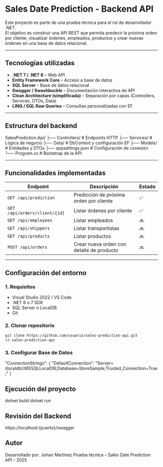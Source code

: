 # Sales Date Prediction - Backend API

Este proyecto es parte de una prueba técnica para el rol de desarrollador .NET.  
El objetivo es construir una API REST que permita predecir la próxima orden por cliente, visualizar órdenes, empleados, productos y crear nuevas órdenes en una base de datos relacional.

---

## Tecnologías utilizadas

- **.NET 7 / .NET 6** – Web API
- **Entity Framework Core** – Acceso a base de datos
- **SQL Server** – Base de datos relacional
- **Swagger / Swashbuckle** – Documentación interactiva de API
- **Clean Architecture (simplificada)** – Separación por capas (Controllers, Services, DTOs, Data)
- **LINQ / SQL Raw Queries** – Consultas personalizadas con EF

---

## Estructura del backend

SalesPrediction.Api/
├── Controllers/ # Endpoints HTTP
├── Services/ # Lógica de negocio
├── Data/ # DbContext y configuración EF
├── Models/ # Entidades y DTOs
├── appsettings.json # Configuración de conexión
└── Program.cs # Bootstrap de la API



---

## Funcionalidades implementadas

| Endpoint                          | Descripción                                      | Estado |
|----------------------------------|--------------------------------------------------|--------|
| `GET /api/prediction`            | Predicción de próxima orden por cliente         | ✅     |
| `GET /api/orders/client/{id}`    | Listar órdenes por cliente                      | ✅     |
| `GET /api/employees`             | Listar empleados                                | 🔜     |
| `GET /api/shippers`              | Listar transportistas                           | 🔜     |
| `GET /api/products`              | Listar productos                                | 🔜     |
| `POST /api/orders`               | Crear nueva orden con detalle de producto       | 🔜     |

---

## Configuración del entorno

### 1. Requisitos

- Visual Studio 2022 / VS Code
- .NET 6 o 7 SDK
- SQL Server o LocalDB
- Git

### 2. Clonar repositorio

```bash
git clone https://github.com/usuario/sales-prediction-api.git
cd sales-prediction-api
```

### 3. Configurar Base de Datos

"ConnectionStrings": {
  "DefaultConnection": "Server=(localdb)\\MSSQLLocalDB;Database=StoreSample;Trusted_Connection=True;"
}

## Ejecución del proyecto

dotnet build
dotnet run

## Revisión del Backend

https://localhost:{puerto}/swagger

## Autor
Desarrollado por: Johan Martínez
Prueba técnica – Sales Date Prediction API – 2025



